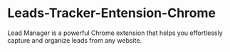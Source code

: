 # Leads-Tracker-Entension-Chrome
Lead Manager is a powerful Chrome extension that helps you effortlessly capture and organize leads from any website.
